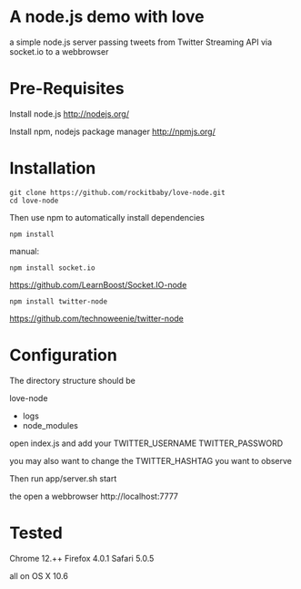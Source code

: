 A node.js demo with love
==
a simple node.js server passing tweets from Twitter Streaming API via socket.io to a webbrowser

Pre-Requisites
==

Install node.js
http://nodejs.org/

Install npm, nodejs package manager
http://npmjs.org/


Installation
==

	git clone https://github.com/rockitbaby/love-node.git
	cd love-node

Then use npm to automatically install dependencies

	npm install

manual:

	npm install socket.io

https://github.com/LearnBoost/Socket.IO-node

	npm install twitter-node

https://github.com/technoweenie/twitter-node


Configuration
==

The directory structure should be

love-node
- logs
- node_modules

open index.js and add your
TWITTER_USERNAME
TWITTER_PASSWORD

you may also want to change the TWITTER_HASHTAG you want to observe

Then
run app/server.sh start

the open a webbrowser http://localhost:7777

Tested
==
Chrome 12.++
Firefox 4.0.1
Safari 5.0.5

all on OS X 10.6
